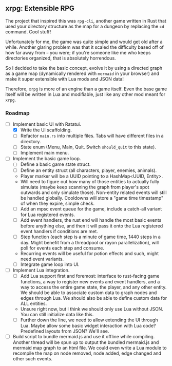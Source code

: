 ## xrpg: Extensible RPG

The project that inspired this was `rpg-cli`, another game written in Rust that used your directory structure as the map for a dungeon by replacing the `cd` command. Cool stuff!

Unfortunately for me, the game was quite simple and would get old after a while. Another glaring problem was that it scaled the difficulty based off of how far away from `~` you were; if you're someone like me who keeps directories organized, that is absolutely horrendous.

So I decided to take the basic concept, evolve it by using a directed graph as a game map (dynamically rendered with `mermaid` in your browser) and make it super extensible with Lua mods and JSON data!

Therefore, `xrpg` is more of an engine than a game itself. Even the base game itself will be written in Lua and modifiable, just like any other mod meant for `xrpg`.

### Roadmap

- [ ] Implement basic UI with Ratatui.
    - [x] Write the UI scaffolding.
    - [ ] Refactor `main.rs` into multiple files. Tabs will have different files in a directory.
    - [ ] State enum (Menu, Main, Quit. Switch `should_quit` to this state).
    - [ ] Implement main menu.
- [ ] Implement the basic game loop.
    - [ ] Define a basic game state struct.
    - [ ] Define an entity struct (all characters, player, enemies, animals).
    * Player marker will be a UUID pointing to a HashMap<UUID, Entity>.
    * Will need to figure out how many of those entities to actually fully simulate (maybe keep scanning the graph from player's spot outwards and only simulate those). Non-entity related events will still be handled globally. Cooldowns will store a "game time timestamp" of when they expire, simple check.
    - [ ] Add an mpsc event queue for the game, include a catch-all variant for Lua registered events.
    - [ ] Add event handlers, the rust end will handle the most basic events before anything else, and then it will pass it onto the Lua registered event handlers if conditions are met.
    - [ ] Step function (each step is a minute of game time, 1440 steps in a day. Might benefit from a threadpool or rayon parallelization), will poll for events each step and consume.
    * Recurring events will be useful for potion effects and such, might need event variants.
    - [ ] Integrate game loop into UI.
- [ ] Implement Lua integration.
    - [ ] Add Lua support first and foremost: interface to rust-facing game functions, a way to register new events and event handlers, and a way to access the entire game state, the player, and any other entity. We should be able to associate custom data to graph nodes and edges through Lua. We should also be able to define custom data for ALL entities.
    * Unsure right now, but I think we should only use Lua without JSON. You can still initialize data like this.
    - [ ] Further down the line, we need to allow extending the UI through Lua. Maybe allow some basic widget interaction with Lua code? Predefined layouts from JSON? We'll see.
- [ ] Build script to bundle mermaid.js and use it offline while compiling. Another thread will be spun up to output the bundled mermaid.js and mermaid map graph to an html file. We could even write a Lua module to recompile the map on node removed, node added, edge changed and other such events.
